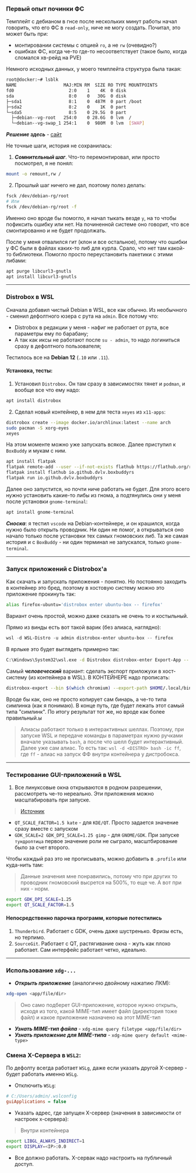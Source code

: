 ### Первый опыт починки ФС

Темплейт с дебианом в гнсе после нескольких минут работы начал говорить, что его ФС в `read-only`, ниче не могу создать. Почитал, это может быть при:
 - монтировании системы с опцией `ro`, а не `rw` (очевидно?)
 - ошибках ФС, когда че-то где-то несоответствует (такое было, когда сломался хв-рейд на PVE)

Немного исходных данных, у моего темплейта структура была такая:
```bash
root@docker:~# lsblk
NAME                  MAJ:MIN RM  SIZE RO TYPE MOUNTPOINTS
fd0                     2:0    1    4K  0 disk
sda                     8:0    0   30G  0 disk
├─sda1                  8:1    0  487M  0 part /boot
├─sda2                  8:2    0    1K  0 part
└─sda5                  8:5    0 29.5G  0 part
  ├─debian--vg-root   254:0    0 28.6G  0 lvm  /
  └─debian--vg-swap_1 254:1    0  980M  0 lvm  [SWAP]
```

___Решение здесь___ - [сайт](https://serverfault.com/questions/304416/i-cant-delete-files-rm-cannot-remove-x-read-only-file-system)

Не точные шаги, история не сохранилась:
  1. ___Сомнительный шаг___. Что-то перемонтировал, или просто посмотрел, я не понял:
```bash
mount -o remount,rw /
```

  2. Прошлый шаг ничего не дал, поэтому полез делать:
```bash
fsck /dev/debian-rg/root
# Или
fsck /dev/debian-rg/root -f
```

Именно оно вроде бы помогло, я начал тыкать везде `y`, на то чтобы пофиксить ошибку или нет. На починенной системе оно говорит, что все смонтированно и не будет продолжать.

После у меня отвалился гит (клон и все остальное), потому что ошибки у ФС были в файлах каких-то либ для курла. Срало, что нет там какой-то библиотеки. Помогло просто переустановить пакетики с этими либами:
```bash
apt purge libcurl3-gnutls
apt install libcurl3-gnutls
```

---

### Distrobox в WSL

Сначала добавил чистый Debian в WSL, все как обычно. Из необычного - сменил дефолтного юзера с рута на `admin`. Все потому что:
 - Distrobox в редакции у меня - нафиг не работает от рута, все параметры ему по барабану;
 - А так как иксы не работают после `su - admin`, то надо логиниться сразу в дефолтного пользователя;

Тестилось все на __Debian 12__ (`.10` или `.11`).

#### Установка, тесты:
1. Установил `Distrobox`. Он там сразу в зависимостях тянет и `podman`, и вообще все что ему надо:
```bash
apt install distrobox
```

2. Сделал новый контейнер, в нем для теста `xeyes` из `x11-apps`:
```bash
distrobox create --image docker.io/archlinux:latest --name arch
sudo pacman -S xorg-eyes
xeyes
```

На этом моменте можно уже запускать всякое. Далее приступил к `BoxBuddy` и мукам с ним.
```bash
apt install flatpak
flatpak remote-add --user --if-not-exists flathub https://flathub.org/repo/flathub.flatpakrepo
flatpak install flathub io.github.dvlv.boxbuddyrs
flatpak run io.github.dvlv.boxbuddyrs
```

Далее оно запустится, но почти ниче работать не будет. Для этого всего нужно установить какие-то либы из гнома, а подтянулись они у меня после установки `gnome-terminal`:
```bash
apt install gnome-terminal
```

___Сноска___: я тестил `vscode` на Debian-контейнере, и он крашился, когда нужно было открыть проводник. Ни один не помог, а открываться оно начало только после установки тех самых гномовских либ. Та же самая история и с `BoxBuddy` - ни один терминал не запускался, только `gnome-terminal`.

---

### Запуск приложений с Distrobox'а

Как скачать и запускать приложения - понятно. Но постоянно заходить в контейнер это бред, поэтому в хостовую систему можно это приложение прокинуть так:
```bash
alias firefox-ubuntu='distrobox enter ubuntu-box -- firefox'
```
Вариант очень простой, можно даже сказать не очень то и костыльный.

Прямо из винды есть вот такой варик (без алиаса, наглядно):
```powershell
wsl -d WSL-Distro -u admin distrobox-enter ubuntu-box -- firefox
```

В ярлыке это будет выглядеть примерно так:
```bash
C:\Windows\System32\wsl.exe -d Distrobox distrobox-enter Export-App -- chromium
```

Самый ___человеческий___ вариант: сделать экспорт приложухи в хост-систему (из контейнера в WSL). В КОНТЕЙНЕРЕ надо прописать:
```bash
distrobox-export --bin $(which chromium) --export-path $HOME/.local/bin
```

Вроде бы как, оно не просто копирует сам бинарь, а че-то типа симлинка (как я понимаю). В конце путь, где будет лежать этот самый типа "симлинк". По итогу результат тот же, но вроде как более правильный.ы

> Алиасы работают только в интерактивных шеллах. Поэтому, при запуске WSL и передаче команды в параметрах нужно ручками вначале указывать `bash`, а после что шелл будет интерактивный. Далее уже сам алиас. То есть так: `wsl -d <DISTRO> bash -ic ff`, где `ff` - алиас на запуск ФФ внутри контейнера у дистробокса.

---

### Тестирование GUI-приложений в WSL

1. Все линуксовые окна открываются в родном разрешении, рассмотреть че-то нереально. Эти приложения можно масштабировать при запуске. 
> [Источник](https://www.linuxquestions.org/questions/linux-newbie-8/how-to-scale-each-individual-app-on-the-monitor-with-respect-to-dpi-4175735532/#:~:text=For%20KDE/QT%20apps%20such%20as%20Kate%2C%20you%20can%20scale%20apps%20with%20an%20environmental%20variable.)

 - `QT_SCALE_FACTOR=1.5 kate` - для `KDE/QT`. Просто задается значение сразу вместе с запуском
 - `GDK_SCALE=2 GDK_DPI_SCALE=1.25 gimp` - для `GNOME/GDK`. При запуске `тундроптица` первое значение роли не сыграло, масштбирование было за счет второго.

Чтобы каждый раз это не прописывать, можно добавить в `.profile` или куда-нить там:
> Данные значения мне понравились, потому что при других то проводник гномовский высрется на 500%, то еще че. А вот при них - норм.
```bash
export GDK_DPI_SCALE=1.25
export QT_SCALE_FACTOR=1.5
```

#### Непосредственно парочка программ, которые потестились

1. `Thunderbird`. Работает с GDK, очень даже шустренько. Фризы есть, но терпимо.
2. `SourceGit`. Работает с QT, растягивание окна - жуть как плохо работает. Сам интерфейс работает четко, идеально.

---

### Использование `xdg-...`

 - ___Открыть приложение___ (аналогично двойному нажатию ЛКМ):
```bash
xdg-open <app/file/dir>
```
> Оно само подберет GUI-приложение, которое нужно открыть, исходя из того, какой MIME-тип имеет файл (директория тоже файл) и какое приложение назначено на этот MIME-тип

 - ___Узнать MIME-тип файла___ - `xdg-mime query filetype <app/file/dir>`
 - ___Узнать приложение для MIME-типа___ - `xdg-mime query default <mime-type>`

### Смена X-Сервера в `WSL2`:

По дефолту всегда работает `WSLg`, даже если указать другой X-сервер - будет работать именно `WSLg`.

 - Отключить `WSLg`:
```ini
# C:/Users/admin/.wslconfig
guiApplications = false
```

 - Указать адрес, где запущен X-сервер (значения в зависимости от настроек x-сервера):
> Внутри контейнера
```bash
export LIBGL_ALWAYS_INDIRECT=1
export DISPLAY=<IP>:0.0
```

 - Все должно работать. X-сервак надо настроить на публичный доступ.